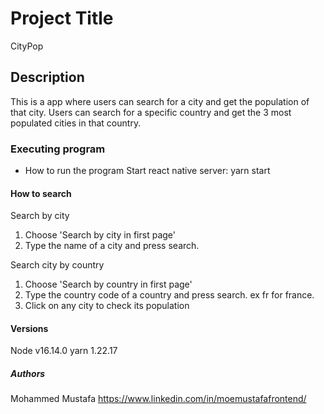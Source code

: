 # Project Title

CityPop

## Description

This is a app where users can search for a city and get the population of that city. Users can search for a specific country and get the 3 most populated cities in that country.

### Executing program

- How to run the program
  Start react native server: yarn start

#### How to search

Search by city

1. Choose 'Search by city in first page'
2. Type the name of a city and press search.

Search city by country

1. Choose 'Search by country in first page'
2. Type the country code of a country and press search. ex fr for france.
3. Click on any city to check its population

#### Versions

Node v16.14.0
yarn 1.22.17

##### Authors

Mohammed Mustafa
https://www.linkedin.com/in/moemustafafrontend/
